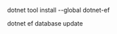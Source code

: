 
<!-- Migration Run  start-->
<!-- First install tool -->
dotnet tool install --global dotnet-ef
<!-- secondary run this script -->
dotnet ef database update
<!-- Migration Run  end-->